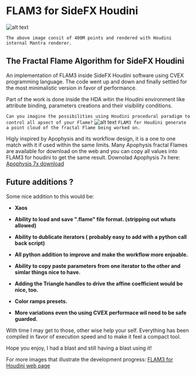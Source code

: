 # FLAM3 for SideFX Houdini
![alt text](https://github.com/alexnardini/FLAM3/blob/main/img/Stripes_01.jpg)

`The above image consit of 400M points and rendered with Houdini internal Mantra renderer.`


## The Fractal Flame Algorithm for SideFX Houdini

An implementation of FLAM3 inside SideFX Houdini software using CVEX programming language.
The code went up and down and finally settled for the most minimalistic version in favor of performance.

Part of the work is done inside the HDA witin the Houdini environment
like attribute binding, parameters creations and their visibility conditions.

`Can you imagine the possibilities using Houdini procedural paradigm to control all apsect of your Flame?`
![alt text](https://github.com/alexnardini/FLAM3/blob/main/img/FLAM3_Hviewport.jpg)
`FLAM3 for Houdini generate a point cloud of the fractal Flame being worked on.`

Higly inspired by Apophysis and its workflow design,
it is a one to one match with it if used within the same limits.
Many Apophysis fractal Flames are available for download on the web
and you can copy all values into FLAM3 for houdini to get the same result.
Downolad Apophysis 7x here: [Apophysis 7x download](https://sourceforge.net/projects/apophysis7x/)

## Future additions ?

Some nice addition to this would be:

- **Xaos**

- **Ability to load and save ".flame" file format. (stripping out whats allowed)**

- **Ability to dublicate iterators ( probably easy to add with a python call back script)**

- **All python addition to improve and make the workflow more enjoable.**
  
- **Ability to copy paste parameters from one iterator to the other and simlar things nice to have.**
  
- **Adding the Triangle handles to drive the affine coefficient would be nice, too.**
  
- **Color ramps presets.**

- **More variations even tho using CVEX performace wil need to be safe guarded.**

With time I may get to those, other wise help your self.
Everything has been compiled in favor of execution speed and to make it feel a compact tool.

Hope you enjoy, I had a blast and still having a blast using it!

For more images that illustrate the development progress:
[FLAM3 for Houdini web page](https://alexnardini.net/flame-home/)



